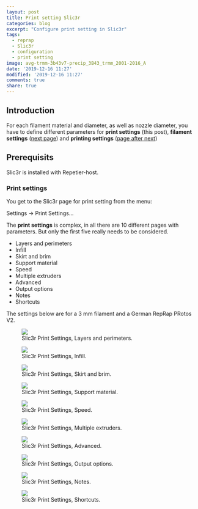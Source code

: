 ```yaml
---
layout: post
title: Print setting Slic3r
categories: blog
excerpt: "Configure print setting in Slic3r"
tags:
  - reprap
  - Slic3r
  - configuration
  - print setting
image: avg-trmm-3b43v7-precip_3B43_trmm_2001-2016_A
date: '2019-12-16 11:27'
modified: '2019-12-16 11:27'
comments: true
share: true
---
```


## Introduction

For each filament material and diameter, as well as nozzle diameter, you have to define different parameters for __print settings__ (this post), __filament settings__ ([next page](../reprap-slic3r-config-filament)) and __printing settings__ ([page after next](../reprap-slic3r-config-printing))

## Prerequisits

<span class='app'>Slic3r</span> is installed with <span class='app'>Repetier-host</span>.

### Print settings

You get to the <span class='app'>Slic3r</span> page for print setting from the menu:

<span class='menu'>Settings -> Print Settings... </span>

The __print settings__ is complex, in all there are 10 different pages with parameters. But only the first five really needs to be considered.

- Layers and perimeters
- Infill
- Skirt and brim
- Support material
- Speed
- Multiple extruders
- Advanced
- Output options
- Notes
- Shortcuts

The settings below are for a 3 mm filament and a German RepRap PRotos V2.

<figure>
<img src="../../images/slic2r-print-settings-01.png">
<figcaption> Slic3r Print Settings, Layers and perimeters.</figcaption>
</figure>

<figure>
<img src="../../images/slic2r-print-settings-02.png">
<figcaption> Slic3r Print Settings, Infill.</figcaption>
</figure>

<figure>
<img src="../../images/slic2r-print-settings-03.png">
<figcaption> Slic3r Print Settings, Skirt and brim.</figcaption>
</figure>

<figure>
<img src="../../images/slic2r-print-settings-04.png">
<figcaption> Slic3r Print Settings, Support material.</figcaption>
</figure>

<figure>
<img src="../../images/slic2r-print-settings-05.png">
<figcaption> Slic3r Print Settings, Speed.</figcaption>
</figure>

<figure>
<img src="../../images/slic2r-print-settings-06.png">
<figcaption> Slic3r Print Settings, Multiple extruders.</figcaption>
</figure>

<figure>
<img src="../../images/slic2r-print-settings-07.png">
<figcaption> Slic3r Print Settings, Advanced.</figcaption>
</figure>

<figure>
<img src="../../images/slic2r-print-settings-08.png">
<figcaption> Slic3r Print Settings, Output options.</figcaption>
</figure>

<figure>
<img src="../../images/slic2r-print-settings-09.png">
<figcaption> Slic3r Print Settings, Notes.</figcaption>
</figure>

<figure>
<img src="../../images/slic2r-print-settings-10.png">
<figcaption> Slic3r Print Settings, Shortcuts.</figcaption>
</figure>
